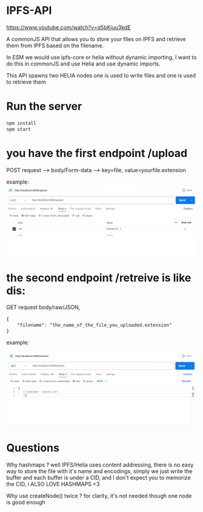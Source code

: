 # IPFS-API

https://www.youtube.com/watch?v=q5bKjuu3kdE

A commonJS API that allows you to store your files on IPFS and retrieve them from IPFS based on the filename.

In ESM we would use ipfs-core or helia without dynamic importing, I want to do this in commonJS and use Helia and use dynamic imports.

This API spawns two HELIA nodes one is used to write files and one is used to retrieve them

# Run the server

```
npm install
npm start
```
# you have the first endpoint /upload

POST request -->  body/Form-data --> key=file, value=yourfile.extension 

example: 
![Alt text](image.png)


# the second endpoint /retreive is like dis:

GET request body/raw/JSON, 
```
{
    "filename": "the_name_of_the_file_you_uploaded.extension"
}
```
example:

![Alt text](image-1.png)


# Questions

Why hashmaps ? well IPFS/Helia uses content addressing, there is no easy way to store the file with it's name and encodings, simply we just write the buffer and each buffer is under a CID, and I don't expect you to memorize the CID, i ALSO LOVE HASHMAPS <3

Why use createNode() twice ? for clarity, it's not needed though one node is good enough